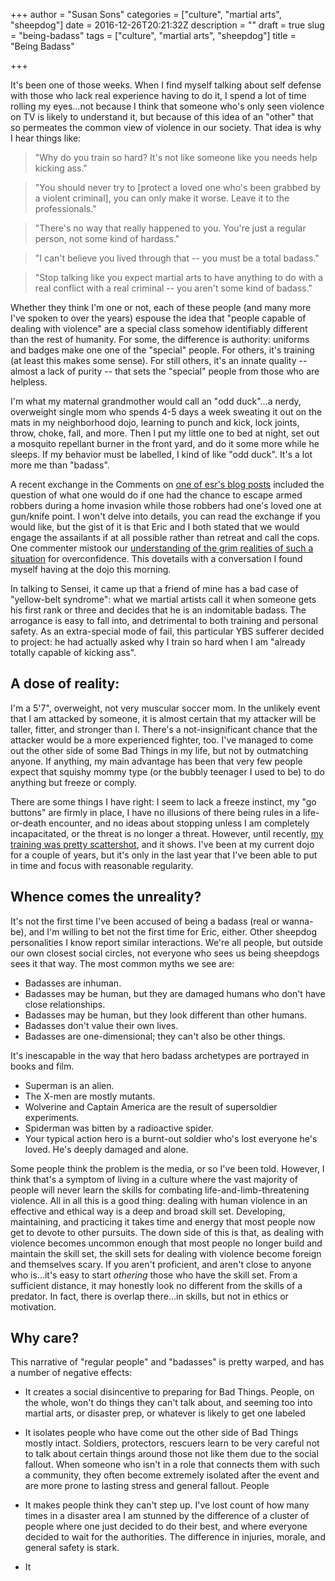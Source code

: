 +++
author = "Susan Sons"
categories = ["culture", "martial arts", "sheepdog"]
date = 2016-12-26T20:21:32Z
description = ""
draft = true
slug = "being-badass"
tags = ["culture", "martial arts", "sheepdog"]
title = "Being Badass"

+++

It's been one of those weeks.  When I find myself talking about self defense with those who lack real experience having to do it, I spend a lot of time rolling my eyes...not because I think that someone who's only seen violence on TV is likely to understand it, but because of this idea of an "other" that so permeates the common view of violence in our society.  That idea is why I hear things like:

> "Why do you train so hard? It's not like someone like you needs help kicking ass."  
  
> "You should never try to [protect a loved one who's been grabbed by a violent criminal], you can only make it worse.  Leave it to the professionals."  

> "There's no way that really happened to you.  You're just a regular person, not some kind of hardass."  

> "I can't believe you lived through that -- you must be a total badass."

> "Stop talking like you expect martial arts to have anything to do with a real conflict with a real criminal -- you aren't some kind of badass."

Whether they think I'm one or not, each of these people (and many more I've spoken to over the years) espouse the idea that "people capable of dealing with violence" are a special class somehow identifiably different than the rest of humanity.  For some, the difference is authority: uniforms and badges make one one of the "special" people.  For others, it's training (at least this makes some sense).  For still others, it's an innate quality -- almost a lack of purity -- that sets the "special" people from those who are helpless.

I'm what my maternal grandmother would call an "odd duck"...a nerdy, overweight single mom who spends 4-5 days a week sweating it out on the mats in my neighborhood dojo, learning to punch and kick, lock joints, throw, choke, fall, and more.  Then I put my little one to bed at night, set out a mosquito repellant burner in the front yard, and do it some more while he sleeps.  If my behavior must be labelled, I kind of like "odd duck".  It's a lot more me than "badass".

A recent exchange in the Comments on [one of esr's blog posts](http://esr.ibiblio.org/?p=4494) included the question of what one would do if one had the chance to escape armed robbers during a home invasion while those robbers had one's loved one at gun/knife point.  I won't delve into details, you can read the exchange if you would like, but the gist of it is that Eric and I both stated that we would engage the assailants if at all possible rather than retreat and call the cops.  One commenter mistook our [understanding of the grim realities of such a situation](http://esr.ibiblio.org/?p=4494&cpage=1#comment-386366) for overconfidence.  This dovetails with a conversation I found myself having at the dojo this morning.

In talking to Sensei, it came up that a friend of mine has a bad case of "yellow-belt syndrome": what we martial artists call it when someone gets his first rank or three and decides that he is an indomitable badass.  The arrogance is easy to fall into, and detrimental to both training and personal safety.  As an extra-special mode of fail, this particular YBS sufferer decided to project: he had actually asked why I train so hard when I am "already totally capable of kicking ass".

## A dose of reality:

I'm a 5'7", overweight, not very muscular soccer mom.  In the unlikely event that I am attacked by someone, it is almost certain that my attacker will be taller, fitter, and stronger than I.  There's a not-insignificant chance that the attacker would be a more experienced fighter, too.  I've managed to come out the other side of some Bad Things in my life, but not by outmatching anyone.  If anything, my main advantage has been that very few people expect that squishy mommy type (or the bubbly teenager I used to be) to do anything but freeze or comply.

There are some things I have right: I seem to lack a freeze instinct, my "go buttons" are firmly in place, I have no illusions of there being rules in a life-or-death encounter, and no ideas about stopping unless I am completely incapacitated, or the threat is no longer a threat.  However, until recently, [my training was pretty scattershot](/2010/06/01/mile-wide-half-inch-deep/), and it shows.  I've been at my current dojo for a couple of years, but it's only in the last year that I've been able to put in time and focus with reasonable regularity.

## Whence comes the unreality?

It's not the first time I've been accused of being a badass (real or wanna-be), and I'm willing to bet not the first time for Eric, either.  Other sheepdog personalities I know report similar interactions.  We're all people, but outside our own closest social circles, not everyone who sees us being sheepdogs sees it that way.  The most common myths we see are:

 * Badasses are inhuman.
 * Badasses may be human, but they are damaged humans who don't have close relationships.
 * Badasses may be human, but they look different than other humans.
 * Badasses don't value their own lives.
 * Badasses are one-dimensional; they can't also be other things.

It's inescapable in the way that hero badass archetypes are portrayed in books and film.

* Superman is an alien.
* The X-men are mostly mutants.
* Wolverine and Captain America are the result of supersoldier experiments.
* Spiderman was bitten by a radioactive spider.
* Your typical action hero is a burnt-out soldier who's lost everyone he's loved.  He's deeply damaged and alone.

Some people think the problem is the media, or so I've been told.  However, I think that's a symptom of living in a culture where the vast majority of people will never learn the skills for combating life-and-limb-threatening violence.  All in all this is a good thing: dealing with human violence in an effective and ethical way is a deep and broad skill set.  Developing, maintaining, and practicing it takes time and energy that most people now get to devote to other pursuits.  The down side of this is that, as dealing with violence becomes uncommon enough that most people no longer build and maintain the skill set, the skill sets for dealing with violence become foreign and themselves scary.  If you aren't proficient, and aren't close to anyone who is...it's easy to start *othering* those who have the skill set.  From a sufficient distance, it may honestly look no different from the skills of a predator.  In fact, there is overlap there...in skills, but not in ethics or motivation.

## Why care?

This narrative of "regular people" and "badasses" is pretty warped, and has a number of negative effects:

* It creates a social disincentive to preparing for Bad Things.  People, on the whole, won't do things they can't talk about, and seeming too into martial arts, or disaster prep, or whatever is likely to get one labeled

* It isolates people who have come out the other side of Bad Things mostly intact.  Soldiers, protectors, rescuers learn to be very careful not to talk about certain things around those not like them due to the social fallout.  When someone who isn't in a role that connects them with such a community, they often become extremely isolated after the event and are more prone to lasting stress and general fallout.  People 

* It makes people think they can't step up.  I've lost count of how many times in a disaster area I am stunned by the difference of a cluster of people where one just decided to do their best, and where everyone decided to wait for the authorities.  The difference in injuries, morale, and general safety is stark.

* It

